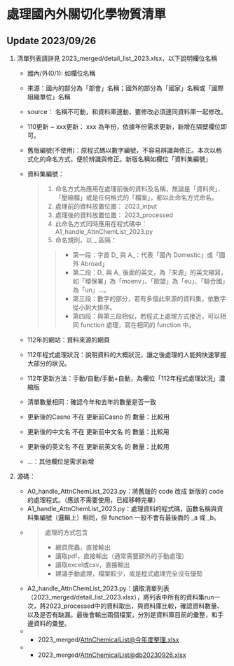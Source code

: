 # 處理國內外關切化學物質清單

## Update 2023/09/26
1. 清單列表請詳見 2023_merged/detail_list_2023.xlsx，以下說明欄位名稱
    * 國內/外(0/1): 如欄位名稱
    * 來源：國內的部分為「部會」名稱；國外的部分為「國家」名稱或「國際組織單位」名稱
    * source： 名稱不可動，和資料庫連動，要修改必須連同資料庫一起修改。
    * 110更新 ~ xxx更新： xxx 為年份，依據年份需求更新，新增在隔壁欄位即可。
    * 舊版編號(不使用)：原程式碼以數字編號，不容易辨識與修正。本次以格式化的命名方式，便於辨識與修正。新版名稱如欄位「資料集編號」
    * 資料集編號：
        > 1. 命名方式為應用在處理前後的資料及名稱，無論是「資料夾」、「壓縮檔」或是任何格式的「檔案」，都以此命名方式命名。
        > 2. 處理前的資料放置位置： 2023_input
        > 3. 處理後的資料放置位置： 2023_processed
        > 4. 此命名方式同時應用在程式碼中：A1_handle_AttnChemList_2023.py
        > 5. 命名規則，以 _ 區隔：
        >> - 第一段：字首 D_ 與 A_：代表「國內 Domestic」或「國外 Abroad」
        >> - 第二段：D_ 與 A_ 後面的英文，為「來源」的英文縮寫，如「環保署」為「moenv」、「歐盟」為「eu」、「聯合國」為「un」...。
        >> - 第三段：數字的部分，若有多個此來源的資料集，依數字從小到大排序。
        >> - 第四段：與第三段相似，若程式上處理方式接近，可以相同 function 處理，寫在相同的 function 中。
    * 112年的網站：資料來源的網頁
    * 112年程式處理狀況：說明資料的大概狀況，讓之後處理的人能夠快速掌握大部分的狀況。
    * 112年更新方法：手動/自動/手動+自動，為欄位「112年程式處理狀況」濃縮版
    * 清單數量相同：確認今年和去年的數量是否一致
    * 更新後的Casno 不在 更新前Casno 的 數量：比較用
    * 更新後的中文名 不在 更新前中文名 的 數量：比較用
    * 更新後的英文名 不在 更新前英文名 的 數量：比較用

    * ...：其他欄位是需求新增


2. 源碼：
    * A0_handle_AttnChemList_2023.py：將舊版的 code 改成 新版的 code的處理程式。（應該不需要使用，已經移轉完畢）
    * A1_handle_AttnChemList_2023.py：處理資料的程式碼，函數名稱與資料集編號（邏輯上）相同，但 function 一般不會有最後面的 _a 或 _b。
    * > 處理的方式包含
      >  - 網頁爬蟲，直接輸出
      >  - 讀取pdf，直接輸出（通常需要額外的手動處理）
      >  - 讀取excel或csv，直接輸出
      >  - 建議手動處理，檔案較少，或是程式處理完全沒有優勢
    * A2_handle_AttnChemList_2023.py：讀取清單列表（2023_merged/detail_list_2023.xlsx），將列表中所有的資料集run一次，將2023_processed中的資料取出，與資料庫比較，確認資料數量、以及是否有缺漏。最後會輸出兩個檔案，分別是資料庫目前的彙整，和手邊資料的彙整。
    * - 2023_merged/AttnChemicalList@今年度整理.xlsx
    * - 2023_merged/AttnChemicalList@db20230926.xlsx
